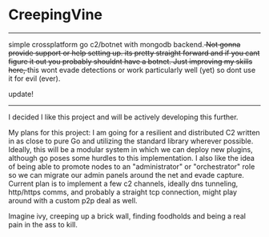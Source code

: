 # CreepingVine
____
simple crossplatform go c2/botnet with mongodb backend.<strike> Not gonna provide support or help setting up.
its pretty straight forward and if you cant figure it out you probably shouldnt have a botnet.
Just improving my skills here, </strike> this wont evade detections or work particularly well (yet) so dont use it for evil (ever).

update!
___
I decided I like this project and will be actively developing this further.

My plans for this project:
I am going for a resilient and distributed C2 written in as close to pure Go and utilizing the standard library wherever 
possible. Ideally, this will be a modular system in which we can deploy new plugins, although go poses some hurdles to this 
implementation. I also like the idea of being able to promote nodes to an "administrator" or "orchestrator" role so we can 
migrate our admin panels around the net and evade capture. Current plan is to implement a few c2 channels, ideally dns tunneling,
http/https comms, and probably a straight tcp connection, might play around with a custom p2p deal as well.

Imagine ivy, creeping up a brick wall, finding foodholds and being a real pain in the ass to kill. 
